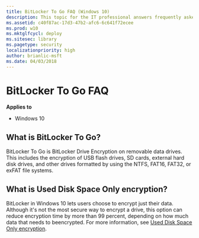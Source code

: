 ```yaml
---
title: BitLocker To Go FAQ (Windows 10)
description: This topic for the IT professional answers frequently asked questions concerning the requirements to use, upgrade, deploy and administer, and key management policies for BitLocker.
ms.assetid: c40f87ac-17d3-47b2-afc6-6c641f72ecee
ms.prod: w10
ms.mktglfcycl: deploy
ms.sitesec: library
ms.pagetype: security
localizationpriority: high
author: brianlic-msft
ms.date: 04/03/2018
---
```


# BitLocker To Go FAQ

**Applies to**
-   Windows 10

## What is BitLocker To Go?

BitLocker To Go is BitLocker Drive Encryption on removable data drives. This includes the encryption of USB flash drives, SD cards, external hard disk drives, and other drives formatted by using the NTFS, FAT16, FAT32, or exFAT file systems.

## What is Used Disk Space Only encryption?

BitLocker in Windows 10 lets users choose to encrypt just their data. Although it's not the most secure way to encrypt a drive, this option can reduce encryption time by more than 99 percent, depending on how much data that needs to beencrypted. For more information, see [Used Disk Space Only encryption](bitlocker-device-encryption-overview-windows-10.md#used-disk-space-only-encryption).